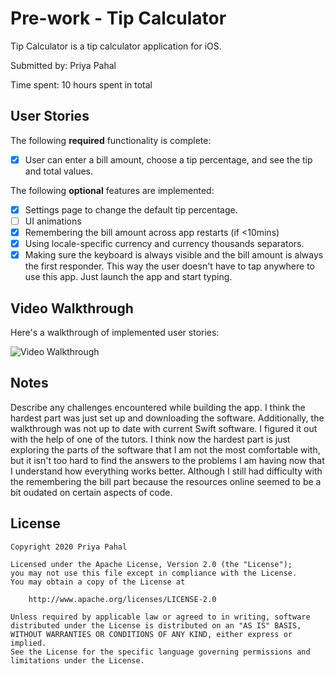 # Pre-work - Tip Calculator

Tip Calculator is a tip calculator application for iOS.

Submitted by: Priya Pahal

Time spent: 10 hours spent in total

## User Stories

The following **required** functionality is complete:

* [X] User can enter a bill amount, choose a tip percentage, and see the tip and total values.

The following **optional** features are implemented:
* [X] Settings page to change the default tip percentage.
* [ ] UI animations
* [X] Remembering the bill amount across app restarts (if <10mins)
* [X] Using locale-specific currency and currency thousands separators.
* [X] Making sure the keyboard is always visible and the bill amount is always the first responder. This way the user doesn't have to tap anywhere to use this app. Just launch the app and start typing.

## Video Walkthrough 

Here's a walkthrough of implemented user stories:

<img src='http://g.recordit.co/2L2iV9oFOA.gif' title='Video Walkthrough' width='' alt='Video Walkthrough' />

## Notes

Describe any challenges encountered while building the app.
I think the hardest part was just set up and downloading the software. Additionally, the walkthrough was not up to date with
current Swift software. I figured it out with the help of one of the tutors.
I think now the hardest part is just exploring the parts of the software that I am not the most comfortable with, but it isn't too hard to find the answers to the problems I am having now that I understand how everything works better. Although I still had difficulty with the remembering the bill part because the resources online seemed to be a bit oudated on certain aspects of code.

## License

    Copyright 2020 Priya Pahal

    Licensed under the Apache License, Version 2.0 (the "License");
    you may not use this file except in compliance with the License.
    You may obtain a copy of the License at

        http://www.apache.org/licenses/LICENSE-2.0

    Unless required by applicable law or agreed to in writing, software
    distributed under the License is distributed on an "AS IS" BASIS,
    WITHOUT WARRANTIES OR CONDITIONS OF ANY KIND, either express or implied.
    See the License for the specific language governing permissions and
    limitations under the License.
